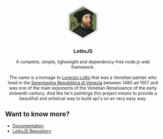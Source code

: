 <div align="center">
  <a href="https://github.com/lottojs/documentation">
    <img src="./logo.png" alt="Logo" width="100" height="115">
  </a>

  <h3 align="center">LottoJS</h3>

  <p align="center">
    A complete, simple, lighweight and dependency-free node.js web framework.
    <br />
    <br />
    The name is a homage to <a href="https://it.wikipedia.org/wiki/Lorenzo_Lotto" target="_blank">Lorenzo Lotto</a> that was a Venetian painter who lived in the <a href="https://it.wikipedia.org/wiki/Repubblica_di_Venezia" target="_blank">Serenissima Repubblica di Venezia</a> between 1480 ad 1557 and was one of the main exponents of the Venetian Renaissance of the early sixteenth century. And like he's paintings this project means to provide a beautifull and artistical way to build api's on an very easy way.
  </p>
</div>

## Want to know more?

- [Documentation](https://lottojs.tech/)
- [LottoJS Repository](https://github.com/lottojs/lotto)